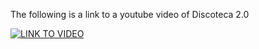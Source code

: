 The following is a link to a youtube video of Discoteca 2.0

[![LINK TO VIDEO](https://i.ytimg.com/vi/YJzoE3TZAL0/hqdefault.jpg)](https://youtu.be/YJzoE3TZAL0)
